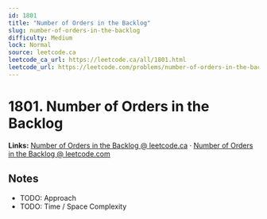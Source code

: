 ```yaml
--- 
id: 1801
title: "Number of Orders in the Backlog"
slug: number-of-orders-in-the-backlog
difficulty: Medium
lock: Normal
source: leetcode.ca
leetcode_ca_url: https://leetcode.ca/all/1801.html
leetcode_url: https://leetcode.com/problems/number-of-orders-in-the-backlog/
---
```


# 1801. Number of Orders in the Backlog

**Links:** [Number of Orders in the Backlog @ leetcode.ca](https://leetcode.ca/all/1801.html) · [Number of Orders in the Backlog @ leetcode.com](https://leetcode.com/problems/number-of-orders-in-the-backlog/)

## Notes
- TODO: Approach
- TODO: Time / Space Complexity
